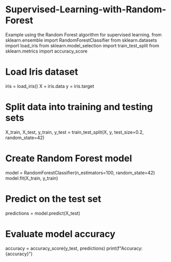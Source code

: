 # Supervised-Learning-with-Random-Forest
Example using the Random Forest algorithm for supervised learning.
from sklearn.ensemble import RandomForestClassifier
from sklearn.datasets import load_iris
from sklearn.model_selection import train_test_split
from sklearn.metrics import accuracy_score

# Load Iris dataset
iris = load_iris()
X = iris.data
y = iris.target

# Split data into training and testing sets
X_train, X_test, y_train, y_test = train_test_split(X, y, test_size=0.2, random_state=42)

# Create Random Forest model
model = RandomForestClassifier(n_estimators=100, random_state=42)
model.fit(X_train, y_train)

# Predict on the test set
predictions = model.predict(X_test)

# Evaluate model accuracy
accuracy = accuracy_score(y_test, predictions)
print(f"Accuracy: {accuracy}")
